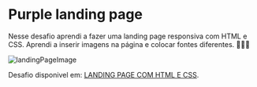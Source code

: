 #  Purple landing page 

 Nesse desafio aprendi a fazer uma landing page  responsiva com HTML e CSS. Aprendi a inserir imagens na página e colocar fontes diferentes. 👩‍💻🍇

![landingPageImage](https://github.com/DanieleDev/Purple-landing-page/assets/88414088/d0fd03b5-ad55-49f1-bed6-f7fd68e620c8)

 Desafio disponivel em: [LANDING PAGE COM HTML E CSS](https://www.youtube.com/watch?v=edDCEK5QWE8). 

